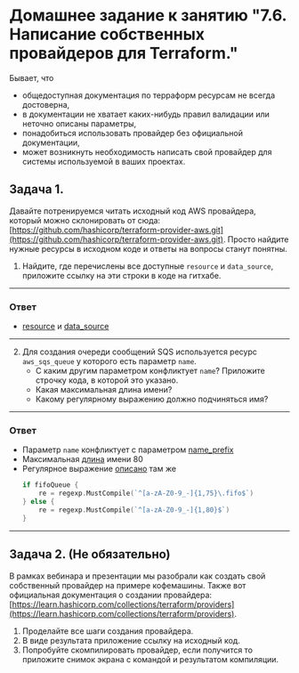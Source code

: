 # Домашнее задание к занятию "7.6. Написание собственных провайдеров для Terraform."

Бывает, что 
* общедоступная документация по терраформ ресурсам не всегда достоверна,
* в документации не хватает каких-нибудь правил валидации или неточно описаны параметры,
* понадобиться использовать провайдер без официальной документации,
* может возникнуть необходимость написать свой провайдер для системы используемой в ваших проектах.   

## Задача 1. 
Давайте потренируемся читать исходный код AWS провайдера, который можно склонировать от сюда: 
[https://github.com/hashicorp/terraform-provider-aws.git](https://github.com/hashicorp/terraform-provider-aws.git).
Просто найдите нужные ресурсы в исходном коде и ответы на вопросы станут понятны.  


1. Найдите, где перечислены все доступные `resource` и `data_source`, приложите ссылку на эти строки в коде на 
гитхабе.
---
### Ответ
- [resource](https://github.com/hashicorp/terraform-provider-aws/blob/ad0790284a3a27a557adfeb0e47cb52ac3dee264/internal/provider/provider.go#L871) и
[data_source](https://github.com/hashicorp/terraform-provider-aws/blob/ad0790284a3a27a557adfeb0e47cb52ac3dee264/internal/provider/provider.go#L412)
---
2. Для создания очереди сообщений SQS используется ресурс `aws_sqs_queue` у которого есть параметр `name`. 
    * С каким другим параметром конфликтует `name`? Приложите строчку кода, в которой это указано.
    * Какая максимальная длина имени? 
    * Какому регулярному выражению должно подчиняться имя? 
---  
### Ответ
- Параметр `name` конфликтует с параметром [name_prefix](https://github.com/hashicorp/terraform-provider-aws/blob/ad0790284a3a27a557adfeb0e47cb52ac3dee264/internal/service/sqs/queue.go#L87)
- Максимальная [длина](https://github.com/hashicorp/terraform-provider-aws/blob/ad0790284a3a27a557adfeb0e47cb52ac3dee264/internal/service/sqs/queue.go#L427) имени 80
- Регулярное выражение [описано](https://github.com/hashicorp/terraform-provider-aws/blob/ad0790284a3a27a557adfeb0e47cb52ac3dee264/internal/service/sqs/queue.go#L424) там же
   ```go
   if fifoQueue {
       re = regexp.MustCompile(`^[a-zA-Z0-9_-]{1,75}\.fifo$`)
   } else {
       re = regexp.MustCompile(`^[a-zA-Z0-9_-]{1,80}$`)
   }
   ```
---
## Задача 2. (Не обязательно) 
В рамках вебинара и презентации мы разобрали как создать свой собственный провайдер на примере кофемашины. 
Также вот официальная документация о создании провайдера: 
[https://learn.hashicorp.com/collections/terraform/providers](https://learn.hashicorp.com/collections/terraform/providers).

1. Проделайте все шаги создания провайдера.
2. В виде результата приложение ссылку на исходный код.
3. Попробуйте скомпилировать провайдер, если получится то приложите снимок экрана с командой и результатом компиляции.   